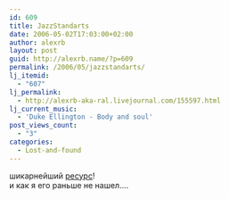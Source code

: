 ```yaml
---
id: 609
title: JazzStandarts
date: 2006-05-02T17:03:00+02:00
author: alexrb
layout: post
guid: http://alexrb.name/?p=609
permalink: /2006/05/jazzstandarts/
lj_itemid:
  - "607"
lj_permalink:
  - http://alexrb-aka-ral.livejournal.com/155597.html
lj_current_music:
  - 'Duke Ellington - Body and soul'
post_views_count:
  - "3"
categories:
  - Lost-and-found
---
```

шикарнейший [ресурс](http://jazzstandarts.com)!  
и как я его раньше не нашел&#8230;.